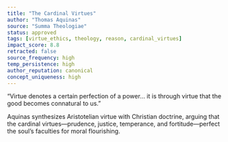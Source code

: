 ```yaml
---
title: "The Cardinal Virtues"
author: "Thomas Aquinas"
source: "Summa Theologiae"
status: approved
tags: [virtue_ethics, theology, reason, cardinal_virtues]
impact_score: 8.8
retracted: false
source_frequency: high
temp_persistence: high
author_reputation: canonical
concept_uniqueness: high
---
```


“Virtue denotes a certain perfection of a power... it is through virtue that the good becomes connatural to us.”

Aquinas synthesizes Aristotelian virtue with Christian doctrine, arguing that the cardinal virtues—prudence, justice, temperance, and fortitude—perfect the soul’s faculties for moral flourishing.